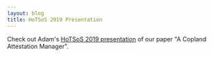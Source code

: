 ```yaml
---
layout: blog
title: HoTSoS 2019 Presentation
---
```

Check out Adam's
[HoTSoS 2019 presentation](https://youtu.be/vr8FgOt_oVY) of our paper
"A Copland Attestation Manager".
